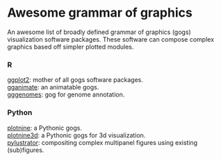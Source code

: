 # Awesome grammar of graphics
An awesome list of broadly defined grammar of graphics (gogs) visualization software packages. These software can compose complex graphics based off simpler plotted modules.

### R
[ggplot2](https://github.com/tidyverse/ggplot2): mother of all gogs software packages.<br>
[gganimate](https://github.com/thomasp85/gganimate): an animatable gogs.<br>
[gggenomes](https://github.com/thackl/gggenomes): gog for genome annotation.

### Python
[plotnine](https://github.com/has2k1/plotnine): a Pythonic gogs.<br>
[plotnine3d](https://github.com/krassowski/plotnine3d): a Pythonic gogs for 3d visualization.<br>
[pylustrator](https://github.com/rgerum/pylustrator): compositing complex multipanel figures using existing (sub)figures.<br>
